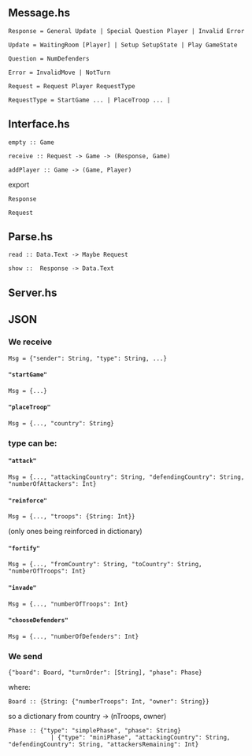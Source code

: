 
## Message.hs
```
Response = General Update | Special Question Player | Invalid Error
```
```
Update = WaitingRoom [Player] | Setup SetupState | Play GameState
```
```
Question = NumDefenders
```
```
Error = InvalidMove | NotTurn
```

```
Request = Request Player RequestType
```

```
RequestType = StartGame ... | PlaceTroop ... |
```

## Interface.hs

```
empty :: Game
```

```
receive :: Request -> Game -> (Response, Game)
```

```
addPlayer :: Game -> (Game, Player)
```

export

```
Response
```

```
Request
```

## Parse.hs
```
read :: Data.Text -> Maybe Request
```

```
show ::  Response -> Data.Text
```

## Server.hs

## JSON
### We receive

```
Msg = {"sender": String, "type": String, ...}
```

#### `"startGame"`
```
Msg = {...}
```

#### `"placeTroop"`
```
Msg = {..., "country": String}
```

### type can be:

#### `"attack"`
```
Msg = {..., "attackingCountry": String, "defendingCountry": String, "numberOfAttackers": Int}
```

#### `"reinforce"`
```
Msg = {..., "troops": {String: Int}}
```
(only ones being reinforced in dictionary)

#### `"fortify"`
```
Msg = {..., "fromCountry": String, "toCountry": String, "numberOfTroops": Int}
```

#### `"invade"`
```
Msg = {..., "numberOfTroops": Int}
```

#### `"chooseDefenders"`
```
Msg = {..., "numberOfDefenders": Int}
```

### We send
```
{"board": Board, "turnOrder": [String], "phase": Phase}
```

where:



```
Board :: {String: {"numberTroops": Int, "owner": String}}
```

so a dictionary from country -> (nTroops, owner)

```
Phase :: {"type": "simplePhase", "phase": String}
            | {"type": "miniPhase", "attackingCountry": String, "defendingCountry": String, "attackersRemaining": Int}
```
